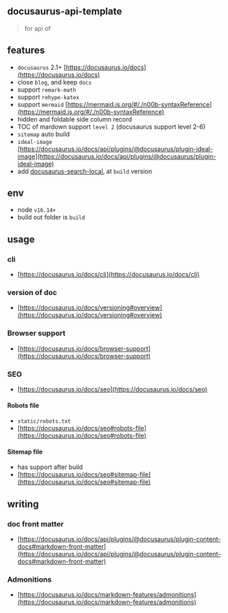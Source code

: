 ## docusaurus-api-template

> for api of

## features

- `docusaurus` 2.1+ [https://docusaurus.io/docs](https://docusaurus.io/docs)
- close `blog`, and keep `docs`
- support `remark-math`
- support `rehype-katex`
- support `mermaid` [https://mermaid.js.org/#/./n00b-syntaxReference](https://mermaid.js.org/#/./n00b-syntaxReference)
- hidden and foldable side column record
- TOC of mardown support `level 2` (docusaurus support level 2-6)
- `sitemap` auto build
- `ideal-image` [https://docusaurus.io/docs/api/plugins/@docusaurus/plugin-ideal-image](https://docusaurus.io/docs/api/plugins/@docusaurus/plugin-ideal-image)
- add [docusaurus-search-local](https://github.com/easyops-cn/docusaurus-search-local), at `build` version

## env

- node `v16.14+`
- build out folder is `build`

## usage

### cli

- [https://docusaurus.io/docs/cli](https://docusaurus.io/docs/cli)

### version of doc

- [https://docusaurus.io/docs/versioning#overview](https://docusaurus.io/docs/versioning#overview)

### Browser support

- [https://docusaurus.io/docs/browser-support](https://docusaurus.io/docs/browser-support)

### SEO

- [https://docusaurus.io/docs/seo](https://docusaurus.io/docs/seo)

#### Robots file

- `static/robots.txt`
- [https://docusaurus.io/docs/seo#robots-file](https://docusaurus.io/docs/seo#robots-file)

#### Sitemap file

- has support after build
- [https://docusaurus.io/docs/seo#sitemap-file](https://docusaurus.io/docs/seo#sitemap-file)

## writing

### doc front matter

- [https://docusaurus.io/docs/api/plugins/@docusaurus/plugin-content-docs#markdown-front-matter](https://docusaurus.io/docs/api/plugins/@docusaurus/plugin-content-docs#markdown-front-matter)

### Admonitions

- [https://docusaurus.io/docs/markdown-features/admonitions](https://docusaurus.io/docs/markdown-features/admonitions)